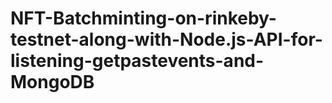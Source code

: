 # NFT-Batchminting-on-rinkeby-testnet-along-with-Node.js-API-for-listening-getpastevents-and-MongoDB